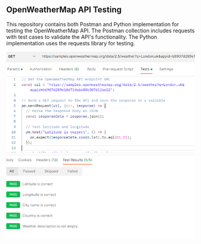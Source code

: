 ## OpenWeatherMap API Testing
This repository contains both Postman and Python implementation for testing the OpenWeatherMap API. 
The Postman collection includes requests with test cases to validate the API's functionality. 
The Python implementation uses the requests library for testing.

![Screenshot of Weather Map API](image.PNG)

